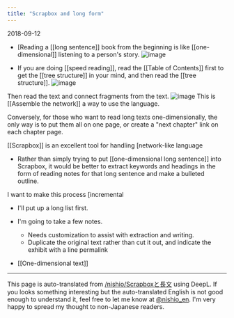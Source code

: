```yaml
---
title: "Scrapbox and long form"
---
```


2018-09-12
- [Reading a [[long sentence]] book from the beginning is like [[one-dimensional]] listening to a person's story.
![image](https://gyazo.com/dd65b2c5a2226aa0d873cecff868a4a7/thumb/1000)

- If you are doing [[speed reading]], read the [[Table of Contents]] first to get the [[tree structure]] in your mind, and then read the [[tree structure]].
![image](https://gyazo.com/d0cfd10df8810722bd63da61a3960763/thumb/1000)

Then read the text and connect fragments from the text.
![image](https://gyazo.com/6f5c6adee994f0ddac4ef67fcb007725/thumb/1000)
This is [[Assemble the network]] a way to use the language.

Conversely, for those who want to read long texts one-dimensionally, the only way is to put them all on one page, or create a "next chapter" link on each chapter page.

[[Scrapbox]] is an excellent tool for handling [network-like language
- Rather than simply trying to put [[one-dimensional long sentence]] into Scrapbox, it would be better to extract keywords and headings in the form of reading notes for that long sentence and make a bulleted outline.

I want to make this process [incremental
- I'll put up a long list first.
- I'm going to take a few notes.
    - Needs customization to assist with extraction and writing.
    - Duplicate the original text rather than cut it out, and indicate the exhibit with a line permalink

- [[One-dimensional text]]

---
This page is auto-translated from [/nishio/Scrapboxと長文](https://scrapbox.io/nishio/Scrapboxと長文) using DeepL. If you looks something interesting but the auto-translated English is not good enough to understand it, feel free to let me know at [@nishio_en](https://twitter.com/nishio_en). I'm very happy to spread my thought to non-Japanese readers.